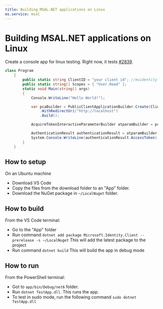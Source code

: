 ```yaml
---
title: Building MSAL.NET applications on Linux
ms.service: msal
---
```


# Building MSAL.NET applications on Linux

Create a console app for linux testing. Right now, it tests [#2839](https://github.com/AzureAD/microsoft-authentication-library-for-dotnet/issues/2839).

```csharp
class Program
    {
        public static string ClientID = "your client id"; //msidentity-samples-testing tenant
        public static string[] Scopes = { "User.Read" };
        static void Main(string[] args)
        {
            Console.WriteLine("Hello World!");

            var pcaBuilder = PublicClientApplicationBuilder.Create(ClientID)
                .WithRedirectUri("http://localhost")
                .Build();

            AcquireTokenInteractiveParameterBuilder atparamBuilder = pcaBuilder.AcquireTokenInteractive(Scopes);

            AuthenticationResult authenticationResult = atparamBuilder.ExecuteAsync().GetAwaiter().GetResult();
            System.Console.WriteLine(authenticationResult.AccessToken);
        }
    }
```

## How to setup

On an Ubuntu machine

- Download VS Code
- Copy the files from the download folder to an "App" folder.
- Download the NuGet package in `~/LocalNuget` folder.

## How to build

From the VS Code terminal:

- Go to the "App" folder
- Run command
```dotnet add package Microsoft.Identity.Client --prerelease -s ~/LocalNuget```
This will add the latest package to the project
- Run command
```dotnet build```
This will build the app in debug mode

## How to run

From the PowerShell terminal:

- Got to `app/bin/Debug/net6` folder.
- Run  `dotnet TestApp.dll`. This runs the app.
- To test in sudo mode, run the following command `sudo dotnet TestApp.dll`
